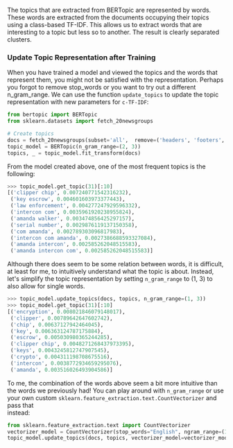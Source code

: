 The topics that are extracted from BERTopic are represented by words. These words are extracted from the documents 
occupying their topics using a class-based TF-IDF. This allows us to extract words that are interesting to a topic but 
less so to another. The result is clearly separated clusters. 

### Update Topic Representation after Training
When you have trained a model and viewed the topics and the words that represent them,
you might not be satisfied with the representation. Perhaps you forgot to remove
stop_words or you want to try out a different n_gram_range. We can use the function `update_topics` to update 
the topic representation with new parameters for `c-TF-IDF`: 

```python
from bertopic import BERTopic
from sklearn.datasets import fetch_20newsgroups

# Create topics
docs = fetch_20newsgroups(subset='all',  remove=('headers', 'footers', 'quotes'))['data']
topic_model = BERTopic(n_gram_range=(2, 3))
topics, _ = topic_model.fit_transform(docs)
```

From the model created above, one of the most frequent topics is the following:

```python
>>> topic_model.get_topic(31)[:10]
[('clipper chip', 0.007240771542316232),
 ('key escrow', 0.004601603973377443),
 ('law enforcement', 0.004277247929596332),
 ('intercon com', 0.0035961920238955824),
 ('amanda walker', 0.003474856425297157),
 ('serial number', 0.0029876119137150358),
 ('com amanda', 0.002789303096817983),
 ('intercon com amanda', 0.0027386688593327084),
 ('amanda intercon', 0.002585262048515583),
 ('amanda intercon com', 0.002585262048515583)]
```

Although there does seem to be some relation between words, it is difficult, at least for me, to intuitively understand 
what the topic is about. Instead, let's simplify the topic representation by setting `n_gram_range` to (1, 3) to 
also allow for single words.

```python
>>> topic_model.update_topics(docs, topics, n_gram_range=(1, 3))
>>> topic_model.get_topic(31)[:10]
[('encryption', 0.008021846079148017),
 ('clipper', 0.00789642647602742),
 ('chip', 0.00637127942464045),
 ('key', 0.006363124787175884),
 ('escrow', 0.005030980365244285),
 ('clipper chip', 0.0048271268437973395),
 ('keys', 0.0043245812747907545),
 ('crypto', 0.004311198708675516),
 ('intercon', 0.0038772934659295076),
 ('amanda', 0.003516026493904586)]
```

To me, the combination of the words above seem a bit more intuitive than the words we previously had! You can play 
around with `n_gram_range` or use your own custom `sklearn.feature_extraction.text.CountVectorizer` and pass that  
instead: 

```python
from sklearn.feature_extraction.text import CountVectorizer
vectorizer_model = CountVectorizer(stop_words="English", ngram_range=(1, 5))
topic_model.update_topics(docs, topics, vectorizer_model=vectorizer_model)
```
